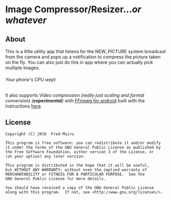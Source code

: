 # Image Compressor/Resizer...*or whatever*

## About
This is a little utility app that listens for the NEW_PICTURE system broadcast from the camera and pops up a notification to compress the picture taken on the fly. You can also just do this in app where you can actually pick multiple images.

###### Your phone's CPU wept
It also supports *Video compression (really just scaling and format conversion) (**experimental**)* with [FFmpeg for android](https://github.com/WritingMinds/ffmpeg-android) built with the instructions [here](https://writingminds.github.io/ffmpeg-android/)



## License

    Copyright (C) 2016  Fred Muiru

    This program is free software: you can redistribute it and/or modify
    it under the terms of the GNU General Public License as published by
    the Free Software Foundation, either version 3 of the License, or
    (at your option) any later version.

    This program is distributed in the hope that it will be useful,
    but WITHOUT ANY WARRANTY; without even the implied warranty of
    MERCHANTABILITY or FITNESS FOR A PARTICULAR PURPOSE.  See the
    GNU General Public License for more details.

    You should have received a copy of the GNU General Public License
    along with this program.  If not, see <http://www.gnu.org/licenses/>.
